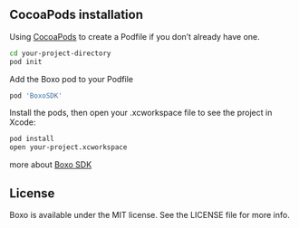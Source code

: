 ## CocoaPods installation

Using [CocoaPods](https://guides.cocoapods.org/using/getting-started.html#getting-started) to create a Podfile if you don’t already have one.

```sh
cd your-project-directory
pod init
```

Add the Boxo pod to your Podfile

```sh
pod 'BoxoSDK'
```

Install the pods, then open your .xcworkspace file to see the project in Xcode:

```sh
pod install
open your-project.xcworkspace
```

more about [Boxo SDK](https://docs.boxo.io)

## License

Boxo is available under the MIT license. See the LICENSE file for more info.
